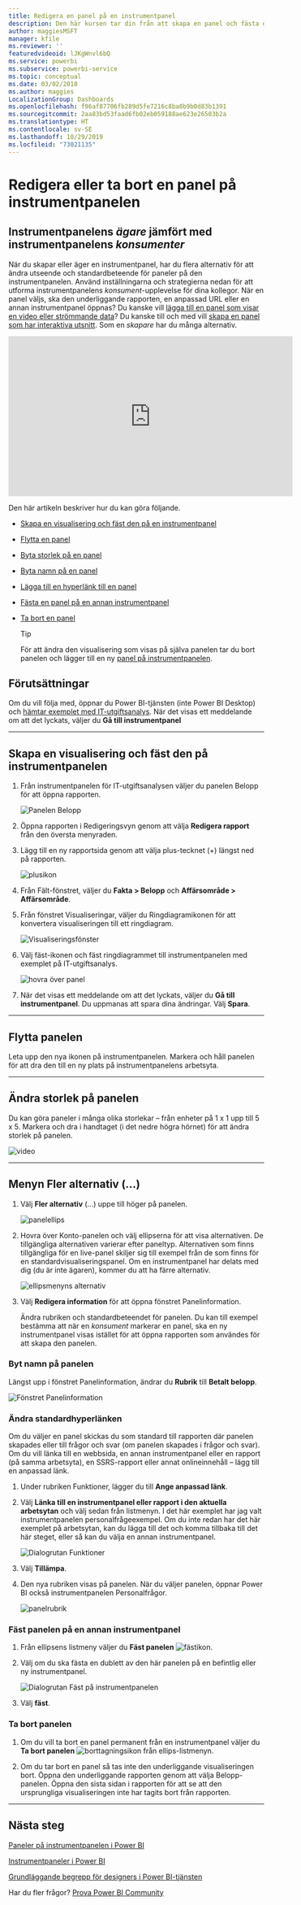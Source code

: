 ```yaml
---
title: Redigera en panel på en instrumentpanel
description: Den här kursen tar din från att skapa en panel och fästa den på en instrumentpanel, till att lära dig hur du redigerar den instrumentpanelen – ändrar storlek, flyttar, byter namn, fäster, tar bort, lägger till hyperlänk.
author: maggiesMSFT
manager: kfile
ms.reviewer: ''
featuredvideoid: lJKgWnvl6bQ
ms.service: powerbi
ms.subservice: powerbi-service
ms.topic: conceptual
ms.date: 03/02/2018
ms.author: maggies
LocalizationGroup: Dashboards
ms.openlocfilehash: f96af87706fb289d5fe7216c8ba0b9b0d83b1391
ms.sourcegitcommit: 2aa83bd53faad6fb02eb059188ae623e26503b2a
ms.translationtype: HT
ms.contentlocale: sv-SE
ms.lasthandoff: 10/29/2019
ms.locfileid: "73021135"
---
```

# <a name="edit-or-remove-a-dashboard-tile"></a>Redigera eller ta bort en panel på instrumentpanelen

## <a name="dashboard-owners-versus-dashboard-consumers"></a>Instrumentpanelens *ägare* jämfört med instrumentpanelens *konsumenter*
När du skapar eller äger en instrumentpanel, har du flera alternativ för att ändra utseende och standardbeteende för paneler på den instrumentpanelen. Använd inställningarna och strategierna nedan för att utforma instrumentpanelens *konsument*-upplevelse för dina kollegor.  När en panel väljs, ska den underliggande rapporten, en anpassad URL eller en annan instrumentpanel öppnas? Du kanske vill [lägga till en panel som visar en video eller strömmande data](service-dashboard-add-widget.md)? Du kanske till och med vill [skapa en panel som har interaktiva utsnitt](service-dashboard-pin-live-tile-from-report.md). Som en *skapare* har du många alternativ. 

<iframe width="560" height="315" src="https://www.youtube.com/embed/lJKgWnvl6bQ" frameborder="0" allowfullscreen></iframe>

Den här artikeln beskriver hur du kan göra följande.

* [Skapa en visualisering och fäst den på en instrumentpanel](#create)
* [Flytta en panel](#move)
* [Byta storlek på en panel](#resize)
* [Byta namn på en panel](#rename)
* [Lägga till en hyperlänk till en panel](#hyperlink)
* [Fästa en panel på en annan instrumentpanel](#different)
* [Ta bort en panel](#delete)
  
  > [!TIP]
  > För att ändra den visualisering som visas på själva panelen tar du bort panelen och lägger till en ny [panel på instrumentpanelen](consumer/end-user-tiles.md).

  
## <a name="prerequisites"></a>Förutsättningar
Om du vill följa med, öppnar du Power BI-tjänsten (inte Power BI Desktop) och [hämtar exemplet med IT-utgiftsanalys](sample-it-spend.md). När det visas ett meddelande om att det lyckats, väljer du **Gå till instrumentpanel**

- - -
<a name="create"></a>

## <a name="create-a-new-visualization-and-pin-it-to-the-dashboard"></a>Skapa en visualisering och fäst den på instrumentpanelen
1. Från instrumentpanelen för IT-utgiftsanalysen väljer du panelen Belopp för att öppna rapporten.

    ![Panelen Belopp](media/service-dashboard-edit-tile/power-bi-amount-tile.png)

2. Öppna rapporten i Redigeringsvyn genom att välja **Redigera rapport** från den översta menyraden.

3. Lägg till en ny rapportsida genom att välja plus-tecknet (+) längst ned på rapporten.

    ![plusikon](media/service-dashboard-edit-tile/power-bi-add-page.png)

4. Från Fält-fönstret, väljer du **Fakta > Belopp** och **Affärsområde > Affärsområde**.
 
5. Från fönstret Visualiseringar, väljer du Ringdiagramikonen för att konvertera visualiseringen till ett ringdiagram.

    ![Visualiseringsfönster](media/service-dashboard-edit-tile/power-bi-donut-chart.png)

5. Välj fäst-ikonen och fäst ringdiagrammet till instrumentpanelen med exemplet på IT-utgiftsanalys.

   ![hovra över panel](media/service-dashboard-edit-tile/power-bi-pin.png)

6. När det visas ett meddelande om att det lyckats, väljer du **Gå till instrumentpanel**. Du uppmanas att spara dina ändringar. Välj **Spara**.

- - -
<a name="move"></a>

## <a name="move-the-tile"></a>Flytta panelen
Leta upp den nya ikonen på instrumentpanelen. Markera och håll panelen för att dra den till en ny plats på instrumentpanelens arbetsyta.

- - -
<a name="resize"></a>

## <a name="resize-the-tile"></a>Ändra storlek på panelen
Du kan göra paneler i många olika storlekar – från enheter på 1 x 1 upp till 5 x 5. Markera och dra i handtaget (i det nedre högra hörnet) för att ändra storlek på panelen.

![video](media/service-dashboard-edit-tile/pbigif_resizetile4.gif)

- - -
## <a name="more-options--menu"></a>Menyn **Fler alternativ** (...)

1. Välj **Fler alternativ** (...) uppe till höger på panelen. 
   
   ![panelellips](media/service-dashboard-edit-tile/power-bi-tile.png)

2. Hovra över Konto-panelen och välj ellipserna för att visa alternativen. De tillgängliga alternativen varierar efter paneltyp.  Alternativen som finns tillgängliga för en live-panel skiljer sig till exempel från de som finns för en standardvisualiseringspanel. Om en instrumentpanel har delats med dig (du är inte ägaren), kommer du att ha färre alternativ.

   ![ellipsmenyns alternativ](media/service-dashboard-edit-tile/power-bi-tile-menu-new.png)

3. Välj **Redigera information** för att öppna fönstret Panelinformation. 

    Ändra rubriken och standardbeteendet för panelen.  Du kan till exempel bestämma att när en *konsument* markerar en panel, ska en ny instrumentpanel visas istället för att öppna rapporten som användes för att skapa den panelen.  
   


<a name="rename"></a>

### <a name="rename-the-tile"></a>Byt namn på panelen
Längst upp i fönstret Panelinformation, ändrar du **Rubrik** till **Betalt belopp**.

![Fönstret Panelinformation](media/service-dashboard-edit-tile/power-bi-tile-title.png)


<a name="hyperlink"></a>

### <a name="change-the-default-hyperlink"></a>Ändra standardhyperlänken
Om du väljer en panel skickas du som standard till rapporten där panelen skapades eller till frågor och svar (om panelen skapades i frågor och svar). Om du vill länka till en webbsida, en annan instrumentpanel eller en rapport (på samma arbetsyta), en SSRS-rapport eller annat onlineinnehåll – lägg till en anpassad länk.

1. Under rubriken Funktioner, lägger du till **Ange anpassad länk**.

2. Välj **Länka till en instrumentpanel eller rapport i den aktuella arbetsytan** och välj sedan från listmenyn.  I det här exemplet har jag valt instrumentpanelen personalfrågeexempel. Om du inte redan har det här exemplet på arbetsytan, kan du lägga till det och komma tillbaka till det här steget, eller så kan du välja en annan instrumentpanel. 

    ![Dialogrutan Funktioner](media/service-dashboard-edit-tile/power-bi-custom-link.png)

3. Välj **Tillämpa**.

4. Den nya rubriken visas på panelen.  När du väljer panelen, öppnar Power BI också instrumentpanelen Personalfrågor. 

    ![panelrubrik](media/service-dashboard-edit-tile/power-bi-title.png)

<a name="different"></a>

### <a name="pin-the-tile-to-a-different-dashboard"></a>Fäst panelen på en annan instrumentpanel
1. Från ellipsens listmeny väljer du **Fäst panelen** ![fästikon](media/service-dashboard-edit-tile/pinnooutline.png).
2. Välj om du ska fästa en dublett av den här panelen på en befintlig eller ny instrumentpanel. 
   
   ![Dialogrutan Fäst på instrumentpanelen](media/service-dashboard-edit-tile/pbi_pintoanotherdash.png)
3. Välj **fäst**.

<a name="delete"></a>

### <a name="delete-the-tile"></a>Ta bort panelen
1. Om du vill ta bort en panel permanent från en instrumentpanel väljer du **Ta bort panelen** ![borttagningsikon](media/service-dashboard-edit-tile/power-bi-delete-tile-icon.png) från ellips-listmenyn. 

2. Om du tar bort en panel så tas inte den underliggande visualiseringen bort. Öppna den underliggande rapporten genom att välja Belopp-panelen. Öppna den sista sidan i rapporten för att se att den ursprungliga visualiseringen inte har tagits bort från rapporten. 

- - -
## <a name="next-steps"></a>Nästa steg
[Paneler på instrumentpanelen i Power BI](consumer/end-user-tiles.md)

[Instrumentpaneler i Power BI](consumer/end-user-dashboards.md)

[Grundläggande begrepp för designers i Power BI-tjänsten](service-basic-concepts.md)

Har du fler frågor? [Prova Power BI Community](http://community.powerbi.com/)

